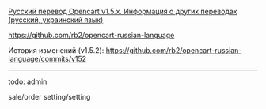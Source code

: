 [Русский перевод Opencart v1.5.x. Информация о других переводах (русский, украинский язык)](http://rb.labtodo.com/page/opencart-1505-russian-language-pack)

https://github.com/rb2/opencart-russian-language

История изменений (v1.5.2): https://github.com/rb2/opencart-russian-language/commits/v152

----

todo: admin

sale/order
setting/setting


